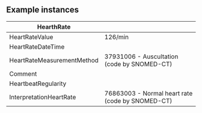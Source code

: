 ## Example instances

| HearthRate      |                   |
|-----------------|-------------------|
| HeartRateValue	         | 126/min                                          |
| HeartRateDateTime	         |                                                  |
| HeartRateMeasurementMethod | 37931006 - Auscultation (code by SNOMED-CT)      |
| Comment	                 |                                                  |
| HeartbeatRegularity	     |                                                  |
| InterpretationHeartRate    | 76863003 - Normal heart rate (code by SNOMED-CT) |




